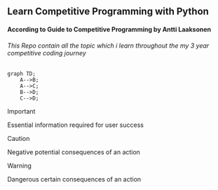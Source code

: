 ## Learn Competitive Programming with Python

#### According to Guide to Competitive Programming by Antti Laaksonen

###### This Repo contain all the topic which i learn throughout the my 3 year competitive coding journey

```mermaid
graph TD;
    A-->B;
    A-->C;
    B-->D;
    C-->D;
```

> [!IMPORTANT]
> Essential information required for user success

> [!CAUTION]
> Negative potential consequences of an action

> [!WARNING]
> Dangerous certain consequences of an action

